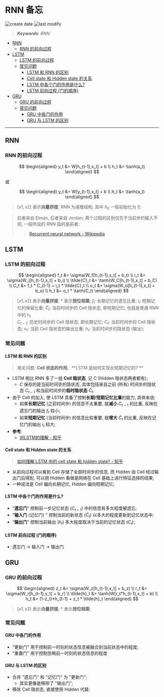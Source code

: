 RNN 备忘
===
<!--START_SECTION:badge-->
![create date](https://img.shields.io/static/v1?label=create%20date&message=2022-05-xx&label_color=gray&color=lightsteelblue&style=flat-square)
![last modify](https://img.shields.io/static/v1?label=last%20modify&message=2025-09-19%2004%3A11%3A35&label_color=gray&color=thistle&style=flat-square)
<!--END_SECTION:badge-->
<!--info
top: false
draft: true
hidden: false
tags: [dl_model]
-->

> ***Keywords**: RNN*

<!--START_SECTION:toc-->
- [RNN](#rnn)
    - [RNN 的前向过程](#rnn-的前向过程)
- [LSTM](#lstm)
    - [LSTM 的前向过程](#lstm-的前向过程)
    - [常见问题](#常见问题)
        - [LSTM 和 RNN 的区别](#lstm-和-rnn-的区别)
        - [Cell state 和 Hidden state 的关系](#cell-state-和-hidden-state-的关系)
        - [LSTM 中各个门的作用是什么? ](#lstm-中各个门的作用是什么)
        - [LSTM 前向过程 (门的顺序) ](#lstm-前向过程门的顺序)
- [GRU](#gru)
    - [GRU 的前向过程](#gru-的前向过程)
    - [常见问题](#常见问题-1)
        - [GRU 中各门的作用](#gru-中各门的作用)
        - [GRU 与 LSTM 的区别](#gru-与-lstm-的区别)

<!--END_SECTION:toc-->

---

## RNN

### RNN 的前向过程

$$
\begin{aligned}
    y_t &= W[h_{t-1},x_t] + b \\
    h_t &= \tanh(a_t)
\end{aligned}
$$
>

或

$$
\begin{aligned}
    y_t &= W[y_{t-1},x_t] + b \\
    h_t &= \tanh(a_t)
\end{aligned}
$$
> $[x1,x2]$ 表示**向量拼接**; RNN 为递推结构, 其中 $h_0$ 一般初始化为 0;

> 前者来自 Elman, 后者来自 Jordan; 两个过程的区别仅在于当前步的输入不同, 一般所说的 RNN 指的是前者;
>> [Recurrent neural network - Wikipedia](https://en.wikipedia.org/wiki/Recurrent_neural_network#Elman_networks_and_Jordan_networks)


## LSTM

### LSTM 的前向过程

$$
\begin{aligned}
    f_t &= \sigma(W_f[h_{t-1},x_t] + b_t) \\
    i_t &= \sigma(W_i[h_{t-1},x_t] + b_i) \\
    \tilde{C}_t &= \tanh(W_C[h_{t-1},x_t] + b_C) \\
    C_t &= f_t * C_{t-1} + i_t * \tilde{C}_t \\
    o_t &= \sigma(W_o[h_{t-1},x_t] + b_o) \\
    h_t &= o_t * \tanh(C_t)
\end{aligned}
$$
> $[x1,x2]$ 表示**向量拼接**; $*$ 表示**按位相乘**;
> $f_i$: 长期记忆的遗忘比重;
> $i_i$: 短期记忆的保留比重;
> $\tilde{C}_t$: 当前时间步的 Cell 隐状态, 即短期记忆; 也就是普通 RNN 中的 $h_t$  
> $C_{t-1}$: 历史时间步的 Cell 隐状态, 即长期记忆;
> $C_t$: 当前时间步的 Cell 隐状态;
> $o_t$: 当前 Cell 隐状态的输出比重;
> $h_t$: 当前时间步的隐状态 (输出);

### 常见问题

#### LSTM 和 RNN 的区别
> 相关问题: **Cell 状态的作用**、**LSTM 是如何实现长短期记忆的? **
- LSTM 相比 RNN 多了一组 **Cell 隐状态**, 记 $C$ (Hidden 隐状态两者都有);
    - $C$ 保存的是当前时间步的隐状态, 具体包括来自之前 (所有) 时间步的隐状态 $C_{t-1}$ 和当前时间步的**临时隐状态** $\tilde{C}_t$.
- 由于 Cell 的加入, 使 LSTM 具备了控制**长期/短期记忆比重**的能力, 具体来说:
    - 如果**长期记忆** (之前时间步) 的信息不太重要, 就**减小** $C_{t-1}$ 的比重, 反映在遗忘门的输出 $f_t$ 较小;
    - 如果**短期记忆** (当前时间步) 的信息比较重要, 就**增大** $\tilde{C}_t$ 的比重, 反映在记忆门的输出 $i_t$ 较大;
- **参考**:
    - [对LSTM的理解 - 知乎](https://zhuanlan.zhihu.com/p/332736318)

#### Cell state 和 Hidden state 的关系
> [如何理解 LSTM 中的 cell state 和 hidden state? - 知乎](https://www.zhihu.com/question/68456751?sort=created)

- 从前向过程可以看到 Cell 存储了全部时间步的信息, 而 Hidden 由 Cell 经过输出门后得到, 可以把 Hidden 看做是网络在 Cell 基础上进行特征选择的结果;
- 一种说法是 Cell 偏向长期记忆, Hidden 偏向短期记忆;

#### LSTM 中各个门的作用是什么?
- "**遗忘门**" 控制前一步记忆状态 ($C_{t-1}$) 中的信息有多大程度被遗忘;
- "**输入门** (记忆门) " 控制当前的新状态 ($\tilde{C}_t$) 以多大的程度更新到记忆状态中;
- "**输出门**" 控制当前输出 ($h_t$) 多大程度取决于当前的记忆状态 ($C_t$);

#### LSTM 前向过程 (门的顺序)
- 遗忘门 -> 输入门 -> 输出门


## GRU

### GRU 的前向过程

$$
\begin{aligned}
    z_t &= \sigma(W_z[h_{t-1},x_t] + b_z) \\
    r_t &= \sigma(W_r[h_{t-1},x_t] + b_r) \\
    \tilde{h}_t &= \tanh(W[r_t*h_{t-1},x_t] + b) \\
    h_t &= (1-z_t)*h_{t-1} + z_t * \tilde{h}_t
\end{aligned}
$$
> $[x1,x2]$ 表示**向量拼接**; $*$ 表示**按位相乘**;

### 常见问题

#### GRU 中各门的作用
- "更新门" 用于控制前一时刻的状态信息被融合到当前状态中的程度;
- "重置门" 用于控制忽略前一时刻的状态信息的程度

#### GRU 与 LSTM 的区别
- 合并 "遗忘门" 和 "记忆门" 为 "更新门";
    - 其实更像是移除了 "输出门";
- 移除 Cell 隐状态, 直接使用 Hidden 代替;